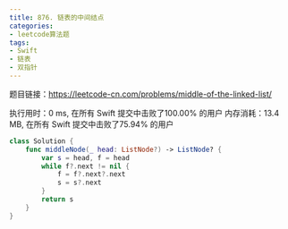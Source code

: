 ```yaml
---
title: 876. 链表的中间结点
categories:
- leetcode算法题
tags:
- Swift
- 链表
- 双指针
---
```

题目链接：https://leetcode-cn.com/problems/middle-of-the-linked-list/

执行用时：0 ms, 在所有 Swift 提交中击败了100.00% 的用户
内存消耗：13.4 MB, 在所有 Swift 提交中击败了75.94% 的用户
```swift
class Solution {
    func middleNode(_ head: ListNode?) -> ListNode? {
        var s = head, f = head
        while f?.next != nil {
            f = f?.next?.next
            s = s?.next
        }
        return s
    }
}
```